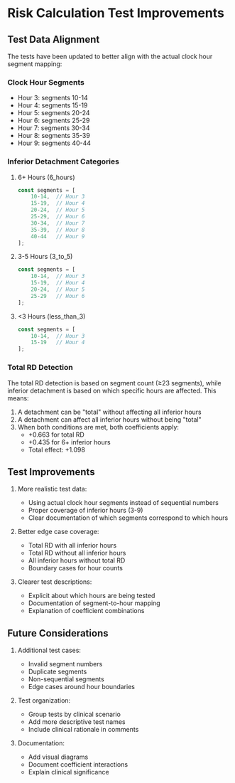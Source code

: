 # Risk Calculation Test Improvements

## Test Data Alignment

The tests have been updated to better align with the actual clock hour segment mapping:

### Clock Hour Segments
- Hour 3: segments 10-14
- Hour 4: segments 15-19
- Hour 5: segments 20-24
- Hour 6: segments 25-29
- Hour 7: segments 30-34
- Hour 8: segments 35-39
- Hour 9: segments 40-44

### Inferior Detachment Categories

1. 6+ Hours (6_hours)
   ```javascript
   const segments = [
       10-14,  // Hour 3
       15-19,  // Hour 4
       20-24,  // Hour 5
       25-29,  // Hour 6
       30-34,  // Hour 7
       35-39,  // Hour 8
       40-44   // Hour 9
   ];
   ```

2. 3-5 Hours (3_to_5)
   ```javascript
   const segments = [
       10-14,  // Hour 3
       15-19,  // Hour 4
       20-24,  // Hour 5
       25-29   // Hour 6
   ];
   ```

3. <3 Hours (less_than_3)
   ```javascript
   const segments = [
       10-14,  // Hour 3
       15-19   // Hour 4
   ];
   ```

### Total RD Detection

The total RD detection is based on segment count (≥23 segments), while inferior detachment is based on which specific hours are affected. This means:

1. A detachment can be "total" without affecting all inferior hours
2. A detachment can affect all inferior hours without being "total"
3. When both conditions are met, both coefficients apply:
   - +0.663 for total RD
   - +0.435 for 6+ inferior hours
   - Total effect: +1.098

## Test Improvements

1. More realistic test data:
   - Using actual clock hour segments instead of sequential numbers
   - Proper coverage of inferior hours (3-9)
   - Clear documentation of which segments correspond to which hours

2. Better edge case coverage:
   - Total RD with all inferior hours
   - Total RD without all inferior hours
   - All inferior hours without total RD
   - Boundary cases for hour counts

3. Clearer test descriptions:
   - Explicit about which hours are being tested
   - Documentation of segment-to-hour mapping
   - Explanation of coefficient combinations

## Future Considerations

1. Additional test cases:
   - Invalid segment numbers
   - Duplicate segments
   - Non-sequential segments
   - Edge cases around hour boundaries

2. Test organization:
   - Group tests by clinical scenario
   - Add more descriptive test names
   - Include clinical rationale in comments

3. Documentation:
   - Add visual diagrams
   - Document coefficient interactions
   - Explain clinical significance

